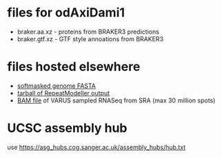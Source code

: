 # files for odAxiDami1
* braker.aa.xz - proteins from BRAKER3 predictions
* braker.gtf.xz - GTF style annoations from BRAKER3

# files hosted elsewhere
* [softmasked genome FASTA](https://asg_hubs.cog.sanger.ac.uk/odAxiDami1/odAxiDami1.fa.masked)
* [tarball of RepeatModeller output](https://asg_hubs.cog.sanger.ac.uk/odAxiDami1/odAxiDami1.tar.xz)
* [BAM file](https://asg_hubs.cog.sanger.ac.uk/odAxiDami1/VARUS.bam) of VARUS sampled RNASeq from SRA (max 30 million spots)

# UCSC assembly hub
use https://asg_hubs.cog.sanger.ac.uk/assembly_hubs/hub.txt

